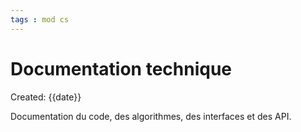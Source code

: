 ```yaml
---
tags : mod cs
---
```

# Documentation technique
Created: {{date}}

Documentation du code, des algorithmes, des interfaces et des API. 